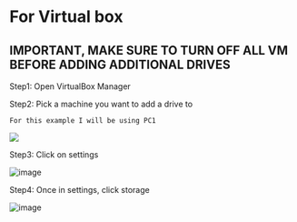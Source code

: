 # For Virtual box
## **IMPORTANT, MAKE SURE TO TURN OFF ALL VM BEFORE ADDING ADDITIONAL DRIVES**

Step1: Open VirtualBox Manager

Step2: Pick a machine you want to add a drive to

``
For this example I will be using PC1
``

![](https://github.com/user-attachments/assets/7aa1e390-802d-45c6-8c5a-91a773cdb2a1)

Step3: Click on settings

![image](https://github.com/user-attachments/assets/3a3d7085-f058-477b-afc7-55175bc00861)

Step4: Once in settings, click storage

![image](https://github.com/user-attachments/assets/1b332b71-7c9a-4e13-ad61-c51f617ed448)
